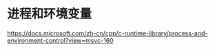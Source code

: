 # 进程和环境变量



https://docs.microsoft.com/zh-cn/cpp/c-runtime-library/process-and-environment-control?view=msvc-160










